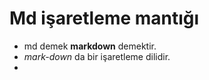 # Md işaretleme mantığı 
* md demek **markdown** demektir.
* _mark-down_ da bir işaretleme dilidir.
* 